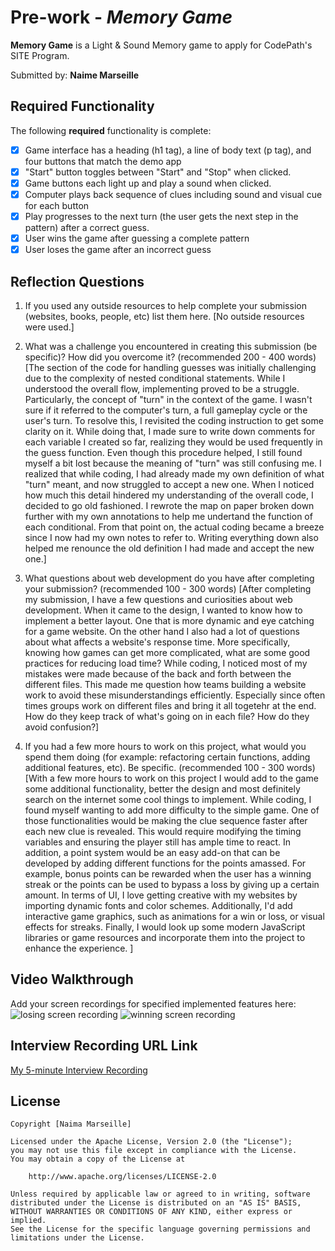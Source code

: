 # Pre-work - *Memory Game*

**Memory Game** is a Light & Sound Memory game to apply for CodePath's SITE Program. 

Submitted by: **Naime Marseille**


## Required Functionality

The following **required** functionality is complete:

* [x] Game interface has a heading (h1 tag), a line of body text (p tag), and four buttons that match the demo app
* [x] "Start" button toggles between "Start" and "Stop" when clicked. 
* [x] Game buttons each light up and play a sound when clicked. 
* [x] Computer plays back sequence of clues including sound and visual cue for each button
* [x] Play progresses to the next turn (the user gets the next step in the pattern) after a correct guess. 
* [x] User wins the game after guessing a complete pattern
* [x] User loses the game after an incorrect guess

## Reflection Questions
1. If you used any outside resources to help complete your submission (websites, books, people, etc) list them here. 
[No outside resources were used.]

2. What was a challenge you encountered in creating this submission (be specific)? How did you overcome it? (recommended 200 - 400 words) 
[The section of the code for handling guesses was initially challenging due to the complexity of nested conditional statements. While I understood the overall flow, implementing proved to be a struggle. Particularly,  the concept of "turn" in the context of the game. I wasn't sure if it referred to the computer's turn, a full gameplay cycle or the user's turn. To resolve this, I revisited the coding instruction to get some clarity on it. While doing that, I made sure to write down comments for each variable I created so far, realizing they would be used frequently in the guess function. Even though this procedure helped, I still found myself a bit lost because the meaning of "turn" was still confusing me. I realized that while coding, I had already made my own definition of what "turn" meant, and now struggled to accept a new one. When I noticed how much this detail hindered my understanding of the overall code, I decided to go old fashioned. I rewrote the map on paper broken down further with my own annotations to help me undertand the function of each conditional. From that point on, the actual coding became a breeze since I now had my own notes to refer to. Writing everything down also helped me renounce the old definition I had made and accept the new one.]

3. What questions about web development do you have after completing your submission? (recommended 100 - 300 words) 
[After completing my submission, I have a few questions and curiosities about web development. When it came to the design, I wanted to know how to implement a better layout. One that is more dynamic and eye catching for a game website. On the other hand I also had a lot of questions about what affects a website's response time. More specifically, knowing how games can get more complicated, what are some good practices for reducing load time? While coding, I noticed most of my mistakes were made because of the back and forth between the different files. This made me question how teams building a website work to avoid these misunderstandings efficiently. Especially since often times groups work on different files and bring it all togetehr at the end. How do they keep track of what's going on in each file? How do they avoid confusion?]

4. If you had a few more hours to work on this project, what would you spend them doing (for example: refactoring certain functions, adding additional features, etc). Be specific. (recommended 100 - 300 words) 
[With a few more hours to work on this project I would add to the game some additional functionality, better the design and most definitely search on the internet some cool things to implement. While coding, I found myself wanting to add more difficulty to the simple game. One of those functionalities would be making the clue sequence faster after each new clue is revealed. This would require modifying the timing variables and ensuring the player still has ample time to react. In addition, a point system would be an easy add-on that can be developed by adding different functions for the points amassed. For example, bonus points can be rewarded when the user has a winning streak or the points can be used to bypass a loss by giving up a certain amount. In terms of UI, I love getting creative with my websites by importing dynamic fonts and color schemes. Additionally, I'd add interactive game graphics, such as animations for a win or loss, or visual effects for streaks. Finally, I would look up some modern JavaScript libraries or game resources and incorporate them into the project to enhance the experience. ]

## Video Walkthrough 

Add your screen recordings for specified implemented features here:
![losing screen recording](https://www.loom.com/share/06a52ef11f4445abb2c7f37a29b1e476?sid=79ab2d7b-ddee-403d-a245-22f95db0fa26)
![winning screen recording](https://www.loom.com/share/366ed6f566d540249b6149058ebf8337?sid=b5c3e359-fc1b-4a7f-a74f-1ecdf970d644)

## Interview Recording URL Link

[My 5-minute Interview Recording](https://www.loom.com/share/64c8f3d7aff242ec8b8b8c8207bdc6cc?sid=b8a0255a-e04a-4dff-8c3d-343b0edf5310e)


## License

    Copyright [Naima Marseille]

    Licensed under the Apache License, Version 2.0 (the "License");
    you may not use this file except in compliance with the License.
    You may obtain a copy of the License at

        http://www.apache.org/licenses/LICENSE-2.0

    Unless required by applicable law or agreed to in writing, software
    distributed under the License is distributed on an "AS IS" BASIS,
    WITHOUT WARRANTIES OR CONDITIONS OF ANY KIND, either express or implied.
    See the License for the specific language governing permissions and
    limitations under the License.